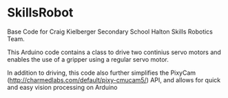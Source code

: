 # SkillsRobot
Base Code for Craig Kielberger Secondary School Halton Skills Robotics Team. 

This Arduino code contains a class to drive two continius servo motors and enables the use of a gripper using a regular servo motor.

In addition to driving, this code also further simplifies the PixyCam (http://charmedlabs.com/default/pixy-cmucam5/) API, and allows for quick and easy vision processing on Arduino
